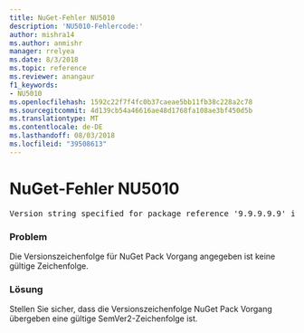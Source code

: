 ```yaml
---
title: NuGet-Fehler NU5010
description: 'NU5010-Fehlercode:'
author: mishra14
ms.author: anmishr
manager: rrelyea
ms.date: 8/3/2018
ms.topic: reference
ms.reviewer: anangaur
f1_keywords:
- NU5010
ms.openlocfilehash: 1592c22f7f4fc0b37caeae5bb11fb38c228a2c78
ms.sourcegitcommit: 4d139cb54a46616ae48d1768fa108ae3bf450d5b
ms.translationtype: MT
ms.contentlocale: de-DE
ms.lasthandoff: 08/03/2018
ms.locfileid: "39508613"
---
```

# <a name="nuget-error-nu5010"></a>NuGet-Fehler NU5010
<pre>Version string specified for package reference '9.9.9.9.9' is invalid.</pre>

### <a name="issue"></a>Problem

Die Versionszeichenfolge für NuGet Pack Vorgang angegeben ist keine gültige Zeichenfolge.


### <a name="solution"></a>Lösung

Stellen Sie sicher, dass die Versionszeichenfolge NuGet Pack Vorgang übergeben eine gültige SemVer2-Zeichenfolge ist.

